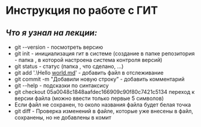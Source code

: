 # **Инструкция по работе с ГИТ**
## *Что я узнал на лекции:*
* git --version - посмотреть версию
* git init - инициализация гит в системе (создание в папке репозитория - папка , в которой настроена система контроля версий)
* git status - статус (папка , что сделано, …)
* git add '.\Hello [world.md](http://world.md/)'  - добавить файл в отслеживание
* git commit -m "Добавили новую строку” - добавить комментарий
* git --help - подсказки по синтаксису
* git checkout 05a0048c1848aafdec166909c90f80c7421c5134 переход к версии файла (можно ввести только первые 5 символов)
* Если файл не сохранен, то около названия файла будет белая точка
* git diff - Проверка изменений в файле, которые уже внесены в файл, сохранены, но не добавлены в комит